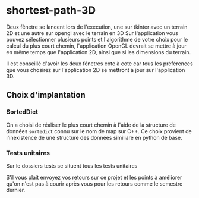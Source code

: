 # shortest-path-3D
Deux fênetre se lancent lors de l'execution, une sur tkinter avec un terrain 2D
et une autre sur opengl avec le terrain en 3D
Sur l'application vous pouvez sélectionner plusieurs points et l'algorithme
de votre choix pour le calcul du plus court chemin, l'application OpenGL
devrait se mettre à jour en même temps que l'application 2D, ainsi que si les
dimensions du terrain.

Il est conseillé d'avoir les deux fênetres cote à cote car tous les 
préférences que vous chosirez sur l'application 2D se mettront à jour
sur l'application 3D.

## Choix d'implantation
### SortedDict
On a choisi de réaliser le plus court chemin à l'aide de la structure de
données `sortedict` connu sur le nom de map sur C++.
Ce choix provient de l'inexistence de une structure des données similiare 
en python de base.

### Tests unitaires
Sur le dossiers tests se situent tous les tests unitaires


S'il vous plait envoyez vos retours sur ce projet et les points à 
améliorer qu'on n'est pas à courir après vous pour les retours comme le
semestre dernier.
